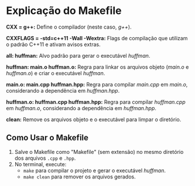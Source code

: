 # Explicação do Makefile

**CXX = g++:** Define o compilador (neste caso, *g++*).

**CXXFLAGS = -std=c++11 -Wall -Wextra:** Flags de compilação que utilizam o padrão C++11 e ativam avisos extras.

**all: huffman:** Alvo padrão para gerar o executável *huffman*.

**huffman: main.o huffman.o:** Regra para linkar os arquivos objeto (*main.o* e *huffman.o*) e criar o executável *huffman*.

**main.o: main.cpp huffman.hpp:** Regra para compilar *main.cpp* em *main.o*, considerando a dependência em *huffman.hpp*.

**huffman.o: huffman.cpp huffman.hpp:** Regra para compilar *huffman.cpp* em *huffman.o*, considerando a dependência em *huffman.hpp*.

**clean:** Remove os arquivos objeto e o executável para limpar o diretório.

## Como Usar o Makefile

1. Salve o Makefile como "Makefile" (sem extensão) no mesmo diretório dos arquivos `.cpp` e `.hpp`.
2. No terminal, execute:
    - `make` para compilar o projeto e gerar o executável *huffman*.
    - `make clean` para remover os arquivos gerados.